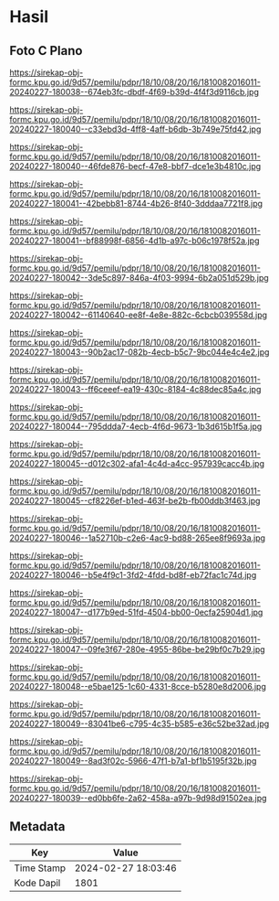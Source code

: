 # Hasil

## Foto C Plano

https://sirekap-obj-formc.kpu.go.id/9d57/pemilu/pdpr/18/10/08/20/16/1810082016011-20240227-180038--674eb3fc-dbdf-4f69-b39d-4f4f3d9116cb.jpg

https://sirekap-obj-formc.kpu.go.id/9d57/pemilu/pdpr/18/10/08/20/16/1810082016011-20240227-180040--c33ebd3d-4ff8-4aff-b6db-3b749e75fd42.jpg

https://sirekap-obj-formc.kpu.go.id/9d57/pemilu/pdpr/18/10/08/20/16/1810082016011-20240227-180040--46fde876-becf-47e8-bbf7-dce1e3b4810c.jpg

https://sirekap-obj-formc.kpu.go.id/9d57/pemilu/pdpr/18/10/08/20/16/1810082016011-20240227-180041--42bebb81-8744-4b26-8f40-3dddaa7721f8.jpg

https://sirekap-obj-formc.kpu.go.id/9d57/pemilu/pdpr/18/10/08/20/16/1810082016011-20240227-180041--bf88998f-6856-4d1b-a97c-b06c1978f52a.jpg

https://sirekap-obj-formc.kpu.go.id/9d57/pemilu/pdpr/18/10/08/20/16/1810082016011-20240227-180042--3de5c897-846a-4f03-9994-6b2a051d529b.jpg

https://sirekap-obj-formc.kpu.go.id/9d57/pemilu/pdpr/18/10/08/20/16/1810082016011-20240227-180042--61140640-ee8f-4e8e-882c-6cbcb039558d.jpg

https://sirekap-obj-formc.kpu.go.id/9d57/pemilu/pdpr/18/10/08/20/16/1810082016011-20240227-180043--90b2ac17-082b-4ecb-b5c7-9bc044e4c4e2.jpg

https://sirekap-obj-formc.kpu.go.id/9d57/pemilu/pdpr/18/10/08/20/16/1810082016011-20240227-180043--ff6ceeef-ea19-430c-8184-4c88dec85a4c.jpg

https://sirekap-obj-formc.kpu.go.id/9d57/pemilu/pdpr/18/10/08/20/16/1810082016011-20240227-180044--795ddda7-4ecb-4f6d-9673-1b3d615b1f5a.jpg

https://sirekap-obj-formc.kpu.go.id/9d57/pemilu/pdpr/18/10/08/20/16/1810082016011-20240227-180045--d012c302-afa1-4c4d-a4cc-957939cacc4b.jpg

https://sirekap-obj-formc.kpu.go.id/9d57/pemilu/pdpr/18/10/08/20/16/1810082016011-20240227-180045--cf8226ef-b1ed-463f-be2b-fb00ddb3f463.jpg

https://sirekap-obj-formc.kpu.go.id/9d57/pemilu/pdpr/18/10/08/20/16/1810082016011-20240227-180046--1a52710b-c2e6-4ac9-bd88-265ee8f9693a.jpg

https://sirekap-obj-formc.kpu.go.id/9d57/pemilu/pdpr/18/10/08/20/16/1810082016011-20240227-180046--b5e4f9c1-3fd2-4fdd-bd8f-eb72fac1c74d.jpg

https://sirekap-obj-formc.kpu.go.id/9d57/pemilu/pdpr/18/10/08/20/16/1810082016011-20240227-180047--d177b9ed-51fd-4504-bb00-0ecfa25904d1.jpg

https://sirekap-obj-formc.kpu.go.id/9d57/pemilu/pdpr/18/10/08/20/16/1810082016011-20240227-180047--09fe3f67-280e-4955-86be-be29bf0c7b29.jpg

https://sirekap-obj-formc.kpu.go.id/9d57/pemilu/pdpr/18/10/08/20/16/1810082016011-20240227-180048--e5bae125-1c60-4331-8cce-b5280e8d2006.jpg

https://sirekap-obj-formc.kpu.go.id/9d57/pemilu/pdpr/18/10/08/20/16/1810082016011-20240227-180049--83041be6-c795-4c35-b585-e36c52be32ad.jpg

https://sirekap-obj-formc.kpu.go.id/9d57/pemilu/pdpr/18/10/08/20/16/1810082016011-20240227-180049--8ad3f02c-5966-47f1-b7a1-bf1b5195f32b.jpg

https://sirekap-obj-formc.kpu.go.id/9d57/pemilu/pdpr/18/10/08/20/16/1810082016011-20240227-180039--ed0bb6fe-2a62-458a-a97b-9d98d91502ea.jpg


## Metadata

| Key        | Value               |
| ---------- | ------------------- |
| Time Stamp | 2024-02-27 18:03:46 |
| Kode Dapil | 1801                |



